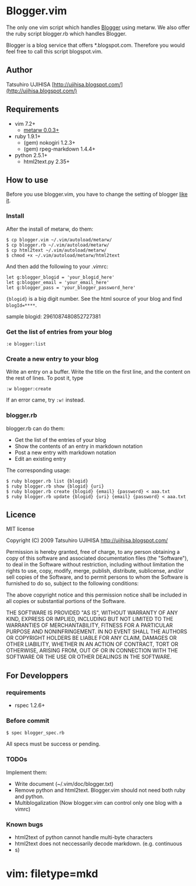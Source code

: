 # Blogger.vim

The only one vim script which handles [Blogger](http://www.blogger.com/) using metarw. We also offer the ruby script blogger.rb which handles Blogger.

Blogger is a blog service that offers \*.blogspot.com. Therefore you would feel free to call this script blogspot.vim.

## Author

Tatsuhiro UJIHISA [http://ujihisa.blogspot.com/](http://ujihisa.blogspot.com/)

## Requirements

* vim 7.2+
  * [metarw 0.0.3+](http://www.vim.org/scripts/script.php?script_id=2335)
* ruby 1.9.1+
  * (gem) nokogiri 1.2.3+
  * (gem) rpeg-markdown 1.4.4+
* python 2.5.1+
  * html2text.py 2.35+

## How to use

Before you use blogger.vim, you have to change the setting of blogger [like it](http://gyazo.com/7c8b02a1a3e41fb665347323bf4fab84.png).

### Install
After the install of metarw, do them:

    $ cp blogger.vim ~/.vim/autoload/metarw/
    $ cp blogger.rb ~/.vim/autoload/metarw/
    $ cp html2text ~/.vim/autoload/metarw/
    $ chmod +x ~/.vim/autoload/metarw/html2text

And then add the following to your .vimrc:

    let g:blogger_blogid = 'your_blogid_here'
    let g:blogger_email = 'your_email_here'
    let g:blogger_pass = 'your_blogger_password_here'

`{blogid}` is a big digit number. See the html source of your blog and find  `blogId=****`.

sample blogid: 2961087480852727381

### Get the list of entries from your blog

    :e blogger:list

### Create a new entry to your blog

Write an entry on a buffer. Write the title on the first line, and the content on the rest of lines.
To post it, type

    :w blogger:create

If an error came, try `:w!` instead.

### blogger.rb

blogger.rb can do them:

* Get the list of the entries of your blog
* Show the contents of an entry in markdown notation
* Post a new entry with markdown notation
* Edit an existing entry

The corresponding usage:

    $ ruby blogger.rb list {blogid}
    $ ruby blogger.rb show {blogid} {uri}
    $ ruby blogger.rb create {blogid} {email} {password} < aaa.txt
    $ ruby blogger.rb update {blogid} {uri} {email} {password} < aaa.txt

## Licence

MIT license

Copyright (C) 2009 Tatsuhiro UJIHISA [<http://ujihisa.blogspot.com/>](http://ujihisa.blogspot.com/)

Permission is hereby granted, free of charge, to any person obtaining a copy
of this software and associated documentation files (the "Software"), to deal
in the Software without restriction, including without limitation the rights
to use, copy, modify, merge, publish, distribute, sublicense, and/or sell
copies of the Software, and to permit persons to whom the Software is
furnished to do so, subject to the following conditions:

The above copyright notice and this permission notice shall be included in all
copies or substantial portions of the Software.

THE SOFTWARE IS PROVIDED "AS IS", WITHOUT WARRANTY OF ANY KIND, EXPRESS OR
IMPLIED, INCLUDING BUT NOT LIMITED TO THE WARRANTIES OF MERCHANTABILITY,
FITNESS FOR A PARTICULAR PURPOSE AND NONINFRINGEMENT.  IN NO EVENT SHALL THE
AUTHORS OR COPYRIGHT HOLDERS BE LIABLE FOR ANY CLAIM, DAMAGES OR OTHER
LIABILITY, WHETHER IN AN ACTION OF CONTRACT, TORT OR OTHERWISE, ARISING FROM,
OUT OF OR IN CONNECTION WITH THE SOFTWARE OR THE USE OR OTHER DEALINGS IN THE
SOFTWARE.


## For Developpers

### requirements

* rspec 1.2.6+

### Before commit

    $ spec blogger_spec.rb

All specs must be success or pending.

### TODOs

Implement them:

* Write document (~/.vim/doc/blogger.txt)
* Remove python and html2text. Blogger.vim should not need both ruby and python.
* Multiblogalization (Now blogger.vim can control only one blog with a vimrc)

### Known bugs

* html2text of python cannot handle multi-byte characters
* html2text does not neccessarily decode markdown. (e.g. continuous <li>s)

# vim: filetype=mkd
